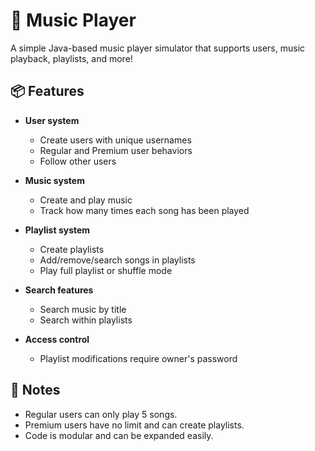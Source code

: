 # 🎵 Music Player

A simple Java-based music player simulator that supports users, music playback, playlists, and more!

## 📦 Features

- **User system**  
  - Create users with unique usernames  
  - Regular and Premium user behaviors  
  - Follow other users  

- **Music system**  
  - Create and play music  
  - Track how many times each song has been played  

- **Playlist system**  
  - Create playlists  
  - Add/remove/search songs in playlists  
  - Play full playlist or shuffle mode  

- **Search features**  
  - Search music by title  
  - Search within playlists  

- **Access control**  
  - Playlist modifications require owner's password  

## 📌 Notes

- Regular users can only play 5 songs.  
- Premium users have no limit and can create playlists.  
- Code is modular and can be expanded easily.
